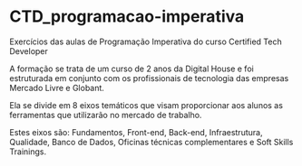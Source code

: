 # CTD_programacao-imperativa

Exercícios das aulas de Programação Imperativa do curso Certified Tech Developer

A formação se trata de um curso de 2 anos da Digital House e foi estruturada em conjunto com os profissionais de tecnologia das empresas Mercado Livre e Globant.

Ela se divide em 8 eixos temáticos que visam proporcionar aos alunos as ferramentas que utilizarão no mercado de trabalho.

Estes eixos são: Fundamentos, Front-end, Back-end, Infraestrutura, Qualidade, Banco de Dados, Oficinas técnicas complementares e Soft Skills Trainings.
